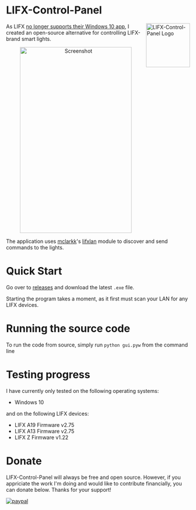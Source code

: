 # LIFX-Control-Panel 

<img align="right" width="120" height="120"
     title="LIFX-Control-Panel Logo" src="https://i.imgur.com/pm4Lzgx.png">
     
As LIFX [no longer supports their Windows 10 app](https://www.windowscentral.com/lifx-drops-support-windows-10), I created an open-source alternative for controlling LIFX-brand smart lights. 

<p align="center">
  <img src="https://i.imgur.com/aUgn8B3.png" alt="Screenshot" width="306" height="508">
</p>

The application uses [mclarkk](https://github.com/mclarkk)'s [lifxlan](https://github.com/mclarkk/lifxlan) module to discover and send commands to the lights.

# Quick Start
Go over to [releases](https://github.com/samclane/LIFX-Control-Panel/releases) and download the latest `.exe` file.

Starting the program takes a moment, as it first must scan your LAN for any LIFX devices. 

# Running the source code
To run the code from source, simply run `python gui.pyw` from the command line

# Testing progress
I have currently only tested on the following operating systems:
* Windows 10

and on the following LIFX devices:
* LIFX A19 Firmware v2.75
* LIFX A13 Firmware v2.75
* LIFX Z   Firmware v1.22

# Donate
LIFX-Control-Panel will always be free and open source. However, if you appriciate the work I'm doing and would like to contribute financially, you can donate below. Thanks for your support!

[![paypal](https://www.paypalobjects.com/en_US/i/btn/btn_donateCC_LG.gif)](https://www.paypal.me/sawyermclane)
